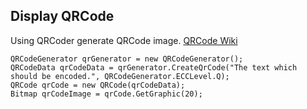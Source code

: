 ﻿## Display QRCode ##

Using QRCoder generate QRCode image.
[QRCode Wiki](https://github.com/codebude/QRCoder/wiki)

```
QRCodeGenerator qrGenerator = new QRCodeGenerator();
QRCodeData qrCodeData = qrGenerator.CreateQrCode("The text which should be encoded.", QRCodeGenerator.ECCLevel.Q);
QRCode qrCode = new QRCode(qrCodeData);
Bitmap qrCodeImage = qrCode.GetGraphic(20);
```
